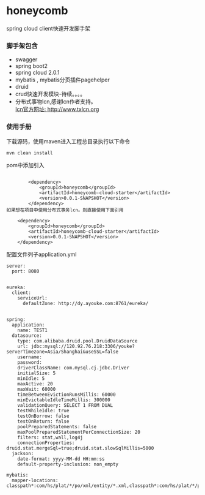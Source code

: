 # honeycomb  
spring cloud client快速开发脚手架 

### 脚手架包含
* swagger
* spring boot2
* spring cloud 2.0.1
* mybatis , mybatis分页插件pagehelper
* druid
* crud快速开发模块-待续。。。。
* 分布式事物lcn,感谢lcn作者支持。  
[lcn官方网址: http://www.txlcn.org ](http://www.txlcn.org/)   

### 使用手册
下载源码，使用maven进入工程总目录执行以下命令

```
mvn clean install
```
pom中添加引入
```
       
		<dependency>
			<groupId>honeycomb</groupId>
			<artifactId>honeycomb-cloud-starter</artifactId>
			<version>0.0.1-SNAPSHOT</version>
		</dependency>
如果想在项目中使用分布式事务lcn。则直接使用下面引用
```
       
		<dependency>
			<groupId>honeycomb</groupId>
			<artifactId>honeycomb-cloud-starter</artifactId>
			<version>0.0.1-SNAPSHOT</version>
		</dependency>

配置文件列子application.yml


```
server:
  port: 8080
  
  
eureka:
  client:
    serviceUrl:
      defaultZone: http://dy.ayouke.com:8761/eureka/
     
      
spring:
  application:
    name: TEST1 
  datasource:
    type: com.alibaba.druid.pool.DruidDataSource
    url: jdbc:mysql://120.92.76.218:3306/youke?serverTimezone=Asia/Shanghai&useSSL=false
    username: 
    password: 
    driverClassName: com.mysql.cj.jdbc.Driver
    initialSize: 5
    minIdle: 5
    maxActive: 20
    maxWait: 60000
    timeBetweenEvictionRunsMillis: 60000
    minEvictableIdleTimeMillis: 300000
    validationQuery: SELECT 1 FROM DUAL
    testWhileIdle: true
    testOnBorrow: false
    testOnReturn: false
    poolPreparedStatements: false
    maxPoolPreparedStatementPerConnectionSize: 20
    filters: stat,wall,log4j
    connectionProperties: druid.stat.mergeSql=true;druid.stat.slowSqlMillis=5000
  jackson:
    date-format: yyyy-MM-dd HH:mm:ss
    default-property-inclusion: non_empty
  
mybatis:
  mapper-locations: classpath*:com/hs/plat/*/po/xml/entity/*.xml,classpath*:com/hs/plat/*/po/xml/*.xml 
```